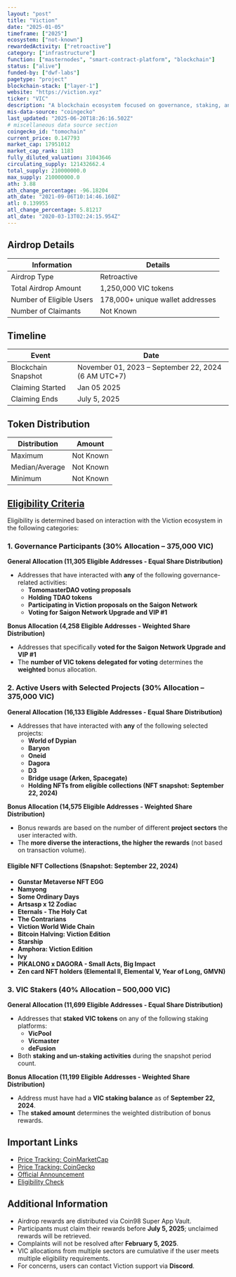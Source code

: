 ```yaml
---
layout: "post"
title: "Viction"
date: "2025-01-05"
timeframe: ["2025"]
ecosystem: ["not-known"]
rewardedActivity: ["retroactive"]
category: ["infrastructure"]
function: ["masternodes", "smart-contract-platform", "blockchain"]
status: ["alive"]
funded-by: ["dwf-labs"]
pagetype: "project"
blockchain-stack: ["layer-1"]
website: "https://viction.xyz"
ticker: "VIC"
description: "A blockchain ecosystem focused on governance, staking, and active user engagement."
mis-data-source: "coingecko"
last_updated: "2025-06-20T18:26:16.502Z"
# miscellaneous data source section
coingecko_id: "tomochain"
current_price: 0.147793
market_cap: 17951012
market_cap_rank: 1183
fully_diluted_valuation: 31043646
circulating_supply: 121432662.4
total_supply: 210000000.0
max_supply: 210000000.0
ath: 3.88
ath_change_percentage: -96.18204
ath_date: "2021-09-06T10:14:46.160Z"
atl: 0.139955
atl_change_percentage: 5.81217
atl_date: "2020-03-13T02:24:15.954Z"
---
```


## Airdrop Details

| Information              | Details                          |
| ------------------------ | -------------------------------- |
| Airdrop Type             | Retroactive                      |
| Total Airdrop Amount     | 1,250,000 VIC tokens             |
| Number of Eligible Users | 178,000+ unique wallet addresses |
| Number of Claimants      | Not Known                        |

## Timeline

| Event               | Date                                                |
| ------------------- | --------------------------------------------------- |
| Blockchain Snapshot | November 01, 2023 – September 22, 2024 (6 AM UTC+7) |
| Claiming Started    | Jan 05 2025                                         |
| Claiming Ends       | July 5, 2025                                        |

## Token Distribution

| Distribution   | Amount    |
| -------------- | --------- |
| Maximum        | Not Known |
| Median/Average | Not Known |
| Minimum        | Not Known |

## [Eligibility Criteria](https://blog.viction.xyz/viction-retrodrop-season-1-by-the-community-for-the-community-2/)

Eligibility is determined based on interaction with the Viction ecosystem in the following categories:

### **1. Governance Participants (30% Allocation – 375,000 VIC)**

**General Allocation (11,305 Eligible Addresses - Equal Share Distribution)**

- Addresses that have interacted with **any** of the following governance-related activities:
  - **TomomasterDAO voting proposals**
  - **Holding TDAO tokens**
  - **Participating in Viction proposals on the Saigon Network**
  - **Voting for Saigon Network Upgrade and VIP #1**

**Bonus Allocation (4,258 Eligible Addresses - Weighted Share Distribution)**

- Addresses that specifically **voted for the Saigon Network Upgrade and VIP #1**
- The **number of VIC tokens delegated for voting** determines the **weighted** bonus allocation.

### **2. Active Users with Selected Projects (30% Allocation – 375,000 VIC)**

**General Allocation (16,133 Eligible Addresses - Equal Share Distribution)**

- Addresses that have interacted with **any** of the following selected projects:
  - **World of Dypian**
  - **Baryon**
  - **Oneid**
  - **Dagora**
  - **D3**
  - **Bridge usage (Arken, Spacegate)**
  - **Holding NFTs from eligible collections (NFT snapshot: September 22, 2024)**

**Bonus Allocation (14,575 Eligible Addresses - Weighted Share Distribution)**

- Bonus rewards are based on the number of different **project sectors** the user interacted with.
- The **more diverse the interactions, the higher the rewards** (not based on transaction volume).

#### **Eligible NFT Collections (Snapshot: September 22, 2024)**

- **Gunstar Metaverse NFT EGG**
- **Namyong**
- **Some Ordinary Days**
- **Artsasp x 12 Zodiac**
- **Eternals - The Holy Cat**
- **The Contrarians**
- **Viction World Wide Chain**
- **Bitcoin Halving: Viction Edition**
- **Starship**
- **Amphora: Viction Edition**
- **Ivy**
- **PIKALONG x DAGORA - Small Acts, Big Impact**
- **Zen card NFT holders (Elemental II, Elemental V, Year of Long, GMVN)**

### **3. VIC Stakers (40% Allocation – 500,000 VIC)**

**General Allocation (11,699 Eligible Addresses - Equal Share Distribution)**

- Addresses that **staked VIC tokens** on any of the following staking platforms:
  - **VicPool**
  - **Vicmaster**
  - **deFusion**
- Both **staking and un-staking activities** during the snapshot period count.

**Bonus Allocation (11,199 Eligible Addresses - Weighted Share Distribution)**

- Address must have had a **VIC staking balance** as of **September 22, 2024**.
- The **staked amount** determines the weighted distribution of bonus rewards.

## Important Links

- [Price Tracking: CoinMarketCap](https://coinmarketcap.com/currencies/viction)
- [Price Tracking: CoinGecko](https://www.coingecko.com/en/coins/viction)
- [Official Announcement](https://blog.viction.xyz/viction-retrodrop-season-1-by-the-community-for-the-community-2/)
- [Eligibility Check](https://retrodrop.viction.xyz)

## Additional Information

- Airdrop rewards are distributed via Coin98 Super App Vault.
- Participants must claim their rewards before **July 5, 2025**; unclaimed rewards will be retrieved.
- Complaints will not be resolved after **February 5, 2025**.
- VIC allocations from multiple sectors are cumulative if the user meets multiple eligibility requirements.
- For concerns, users can contact Viction support via **Discord**.